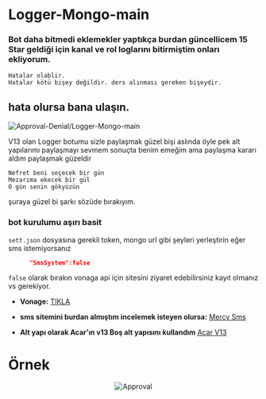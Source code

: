 # Logger-Mongo-main
### Bot daha bitmedi eklemekler yaptıkça burdan güncellicem **15 Star** geldiği için kanal ve rol loglarını bitirmiştim onları ekliyorum.
```
Hatalar olablir. 
Hatalar kötü bişey değildir. ders alınması gereken bişeydir.
```
## hata olursa bana ulaşın.
<p>
<img src="https://komarev.com/ghpvc/?username=Logger-Mongo-main&label=Ziyaretçi%20Sayısı&color=da004e" alt="Approval-Denial/Logger-Mongo-main" /> <p>
  V13 olan Logger botumu sizle paylaşmak güzel bişi aslında öyle pek alt yapılarımı paylaşmayı sevmem sonuçta benim emeğim ama paylaşma kararı aldım paylaşmak güzeldir
  
  ```
  Nefret beni seçecek bir gün
Mezarıma ekecek bir gül
O gün senin gökyüzün
  ``` 
  şuraya güzel bi şarkı sözüde bırakıyım.
  
  ### bot kurulumu aşırı basit
  `sett.json` dosyasına gerekli token, mongo url gibi şeyleri yerleştirin eğer sms istemiyorsanız
  ```json
        "SmsSystem":false
```
  `false` olarak bırakın vonaga api için sitesini ziyaret edebilirsiniz kayıt olmanız vs gerekiyor.
  * **Vonage:** [TIKLA](https://help.nexmo.com/hc/en-us)
  
  * **sms sitemini burdan almıştım incelemek isteyen olursa:** [Mercy Sms](https://github.com/mercyxrd/sms-sistemi)
 
  * **Alt yapı olarak Acar'ın v13 Boş alt yapısını kullandım** [Acar V13](https://github.com/acarfx/acar-v13)
  # Örnek
  <p align="center"><img align="center" src="https://cdn.discordapp.com/attachments/868834891779964929/879691660462809139/unknown.png" alt="Approval" /></p>


